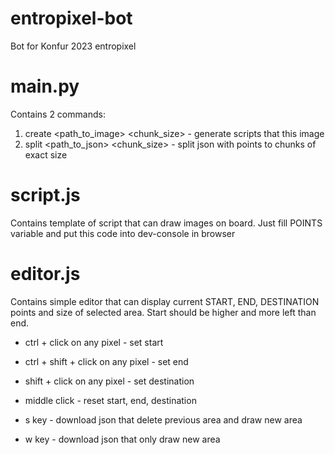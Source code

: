 # entropixel-bot
Bot for Konfur 2023 entropixel

# main.py
Contains 2 commands:
1. create <path_to_image> <width> <height> <chunk_size> <x> <y> - generate scripts that this image
2. split <path_to_json> <chunk_size> - split json with points to chunks of exact size

# script.js
Contains template of script that can draw images on board. Just fill POINTS variable and put this code into dev-console in browser

# editor.js
Contains simple editor that can display current START, END, DESTINATION points and size of selected area. Start should be higher and more left than end.

- ctrl + click on any pixel - set start

- ctrl + shift + click on any pixel - set end

- shift + click on any pixel - set destination

- middle click - reset start, end, destination

- s key - download json that delete previous area and draw new area

- w key - download json that only draw new area

